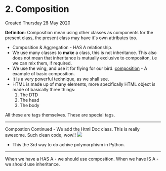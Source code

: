 # 2. Composition
Created Thursday 28 May 2020

**Definiton**: Composition mean using other classes as components for the present class, the present class may have it's own attributes too.


* Composition & Aggregation - HAS A relationship.
* We use many classes to **make** a class, this is not inheritance. This also does not mean that inheritance is mutually exclusive to compositon, i.e we can mix them, if required.
* We use the wing, and use it for flying for our bird. [composition](./polymorphism_code/composition.py) - A example of basic composition.
* It is a very powerful technique, as we shall see.
* HTML is made up of many elements, more specifically HTML object is made of basically three things:
	1. The DTD
	2. The head
	3. The body

All these are tags themselves. These are special tags.

*****

Compostion Continued - We add the Html Doc class.
This is really awesome. Such clean code, wow!!
![](pasted_image%2015.png)

* This the 3rd way to do achive polymorphism in Python.


*****

When we have a HAS A - we should use composition.
When we have IS A - we should use inheritance.

